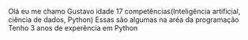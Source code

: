 Olá eu me chamo Gustavo 
idade 17
competências(Inteligência artificial, ciência de dados, Python) 
Essas são algumas na aréa da programação 
Tenho 3 anos de experência em Python 

